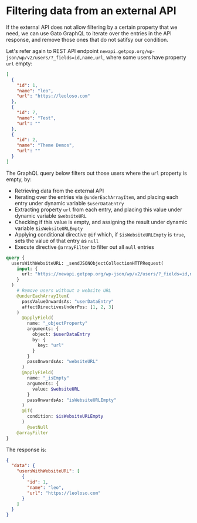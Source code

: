 # Filtering data from an external API

If the external API does not allow filtering by a certain property that we need, we can use Gato GraphQL to iterate over the entries in the API response, and remove those ones that do not satifsy our condition.

Let's refer again to REST API endpoint `newapi.getpop.org/wp-json/wp/v2/users/?_fields=id,name,url`, where some users have property `url` empty:

```json
[
  {
    "id": 1,
    "name": "leo",
    "url": "https://leoloso.com"
  },
  {
    "id": 7,
    "name": "Test",
    "url": ""
  },
  {
    "id": 2,
    "name": "Theme Demos",
    "url": ""
  }
]
```

The GraphQL query below filters out those users where the `url` property is empty, by:

- Retrieving data from the external API
- Iterating over the entries via `@underEachArrayItem`, and placing each entry under dynamic variable `$userDataEntry`
- Extracting property `url` from each entry, and placing this value under dynamic variable `$websiteURL`
- Checking if this value is empty, and assigning the result under dynamic variable `$isWebsiteURLEmpty`
- Applying conditional directive `@if` which, if `$isWebsiteURLEmpty` is `true`, sets the value of that entry as `null`
- Execute directive `@arrayFilter` to filter out all `null` entries

```graphql
query {
  usersWithWebsiteURL: _sendJSONObjectCollectionHTTPRequest(
    input: {
      url: "https://newapi.getpop.org/wp-json/wp/v2/users/?_fields=id,name,url"
    }
  )
    # Remove users without a website URL
    @underEachArrayItem(
      passValueOnwardsAs: "userDataEntry"
      affectDirectivesUnderPos: [1, 2, 3]
    )
      @applyField(
        name: "_objectProperty"
        arguments: {
          object: $userDataEntry
          by: {
            key: "url"
          }
        }
        passOnwardsAs: "websiteURL"
      )
      @applyField(
        name: "_isEmpty"
        arguments: {
          value: $websiteURL
        }
        passOnwardsAs: "isWebsiteURLEmpty"
      )
      @if(
        condition: $isWebsiteURLEmpty
      )
        @setNull
    @arrayFilter
}
```

The response is:

```json
{
  "data": {
    "usersWithWebsiteURL": [
      {
        "id": 1,
        "name": "leo",
        "url": "https://leoloso.com"
      }
    ]
  }
}
```
